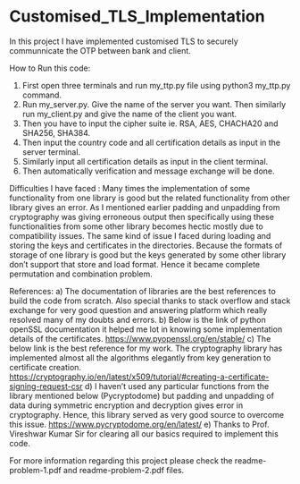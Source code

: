 # Customised_TLS_Implementation
In this project I have implemented customised TLS to securely communnicate the OTP between bank and client.

How to Run this code:
1. First open three terminals and run my_ttp.py file using python3 my_ttp.py command.
2. Run my_server.py. Give the name of the server you want. Then similarly run my_client.py and give the name of the client you want.
3. Then you have to input the cipher suite ie. RSA, AES, CHACHA20 and SHA256, SHA384.
4. Then input the country code and all certification details as input in the server terminal.
5. Similarly input all certification details as input in the client terminal.
6. Then automatically verification and message exchange will be done.


Difficulties I have faced :
    Many times the implementation of some functionality from one library is good but the related functionality from other library gives an error. As I mentioned earlier padding and unpadding from cryptography was giving erroneous output then specifically using these functionalities from some other library becomes hectic mostly due to compatibility issues.
The same kind of issue I faced during loading and storing the keys and certificates in the directories. Because the formats of storage of one library is good but the keys generated by some other library don’t support that store and load format. Hence it became complete permutation and combination problem.


References:
a) The documentation of libraries are the best references to build the code from scratch. Also special thanks to stack overflow and stack exchange for very good question and answering platform which really resolved many of my doubts and errors.
b) Below is the link of python openSSL documentation it helped me lot in knowing some implementation details of the certificates.
https://www.pyopenssl.org/en/stable/
c) The below link is the best reference for my work. The cryptography library has implemented
almost all the algorithms elegantly from key generation to certificate creation.
https://cryptography.io/en/latest/x509/tutorial/#creating-a-certificate-signing-request-csr
d) I haven’t used any particular functions from the library mentioned below (Pycryptodome) but padding and unpadding of data during symmetric encryption and decryption gives error in cryptography. Hence, this library served as very good source to overcome this issue.
https://www.pycryptodome.org/en/latest/
e) Thanks to Prof. Vireshwar Kumar Sir for clearing all our basics required to implement this
code.


For more information regarding this project please check the readme-problem-1.pdf and readme-problem-2.pdf files.

